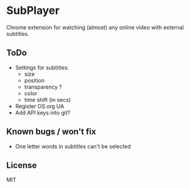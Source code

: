 # SubPlayer

Chrome extension for watching (almost) any online video with external subtitles.

## ToDo

- Settings for subtitles:
  - size
  - position
  - transparency ?
  - color
  - time shift (in secs)
- Register OS.org UA
- Add API keys into git?

## Known bugs / won't fix

- One letter words in subtitles can't be selected

## License

MIT
